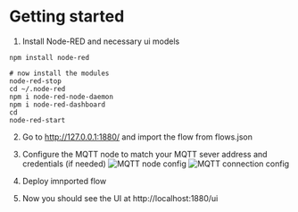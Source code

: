 # Getting started

1. Install Node-RED and necessary ui models

```
npm install node-red

# now install the modules
node-red-stop
cd ~/.node-red
npm i node-red-node-daemon
npm i node-red-dashboard
cd
node-red-start
```
2. Go to http://127.0.0.1:1880/ and import the flow from flows.json

3. Configure the MQTT node to match your MQTT sever address and credentials (if needed)
![MQTT node config](../doc/mqtt-node.png)
![MQTT connection config](../doc/mqtt-broker-connection.png)

4. Deploy imnported flow

5. Now you should see the UI at http://localhost:1880/ui